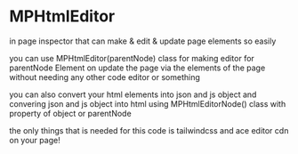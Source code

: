 # MPHtmlEditor
in page inspector that can make &amp; edit &amp; update page elements so easily

you can use MPHtmlEditor(parentNode) class for making editor for parentNode Element on update the page via the elements of the page without needing any other code editor or something

you can also convert your html elements into json and js object and convering json and js object into html using MPHtmlEditorNode() class with property of object or parentNode

the only things that is needed for this code is tailwindcss and ace editor cdn on your page!
